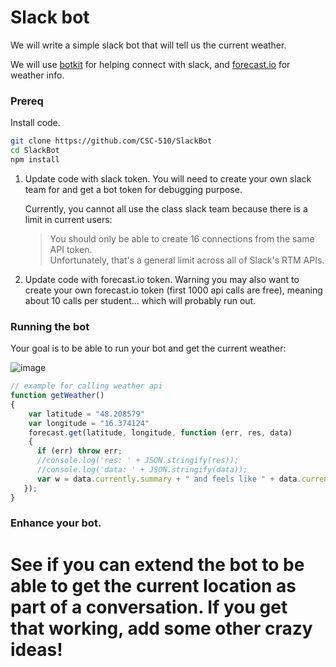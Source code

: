 # Slack bot

We will write a simple slack bot that will tell us the current weather.

We will use [botkit](https://github.com/howdyai/botkit) for helping connect with slack, and [forecast.io](https://developer.forecast.io/) for weather info.

### Prereq

Install code.

```bash
git clone https://github.com/CSC-510/SlackBot
cd SlackBot
npm install
```

1. Update code with slack token. You will need to create your own slack team for and get a bot token for debugging purpose.

   Currently, you cannot all use the class slack team because there is a limit in
   current users:

   > You should only be able to create 16 connections from the same API token.  
     Unfortunately, that's a general limit across all of Slack's RTM APIs.

2. Update code with forecast.io token. Warning you may also want to create your own forecast.io token (first 1000 api calls are free), meaning about 10 calls per student... which will probably run out.


### Running the bot

Your goal is to be able to run your bot and get the current weather:

![image](https://cloud.githubusercontent.com/assets/742934/18172392/2e9a333c-7033-11e6-8dcd-81df6031b0ab.png)

```javascript
// example for calling weather api
function getWeather()
{
	var latitude = "48.208579"
	var longitude = "16.374124"
	forecast.get(latitude, longitude, function (err, res, data)
	{
      if (err) throw err;
      //console.log('res: ' + JSON.stringify(res));
      //console.log('data: ' + JSON.stringify(data));
      var w = data.currently.summary + " and feels like " + data.currently.apparentTemperature;
   });
}
```

### Enhance your bot.

See if you can extend the bot to be able to get the current location as part of a conversation. If you get that working, add some other crazy ideas!
=======

